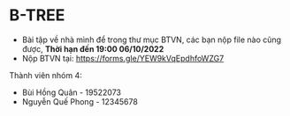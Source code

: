 # B-TREE

- Bài tập về nhà mình để trong thư mục BTVN, các bạn nộp file nào cũng được, **Thời hạn đến 19:00 06/10/2022**
- Nộp BTVN tại: https://forms.gle/YEW9kVqEpdhfoWZG7

Thành viên nhóm 4:
  - Bùi Hồng Quân - 19522073
  - Nguyễn Quế Phong - 12345678
